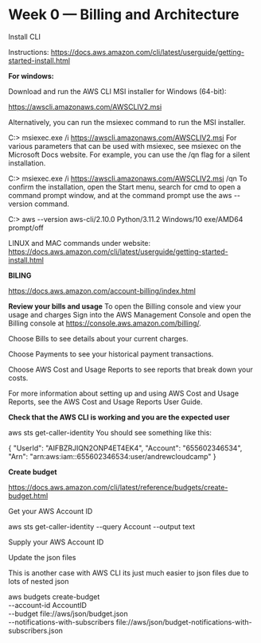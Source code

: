 # Week 0 — Billing and Architecture

Install CLI

Instructions: https://docs.aws.amazon.com/cli/latest/userguide/getting-started-install.html

**For windows:**

Download and run the AWS CLI MSI installer for Windows (64-bit):

https://awscli.amazonaws.com/AWSCLIV2.msi

Alternatively, you can run the msiexec command to run the MSI installer.

C:\> msiexec.exe /i https://awscli.amazonaws.com/AWSCLIV2.msi
For various parameters that can be used with msiexec, see msiexec on the Microsoft Docs website. For example, you can use the /qn flag for a silent installation.

C:\> msiexec.exe /i https://awscli.amazonaws.com/AWSCLIV2.msi /qn
To confirm the installation, open the Start menu, search for cmd to open a command prompt window, and at the command prompt use the aws --version command.

C:\> aws --version
aws-cli/2.10.0 Python/3.11.2 Windows/10 exe/AMD64 prompt/off

LINUX and MAC commands under website: https://docs.aws.amazon.com/cli/latest/userguide/getting-started-install.html


**BILING**

https://docs.aws.amazon.com/account-billing/index.html


**Review your bills and usage**
To open the Billing console and view your usage and charges
Sign into the AWS Management Console and open the Billing console at https://console.aws.amazon.com/billing/.

Choose Bills to see details about your current charges.

Choose Payments to see your historical payment transactions.

Choose AWS Cost and Usage Reports to see reports that break down your costs.

For more information about setting up and using AWS Cost and Usage Reports, see the AWS Cost and Usage Reports User Guide.


**Check that the AWS CLI is working and you are the expected user**

aws sts get-caller-identity
You should see something like this:

{
    "UserId": "AIFBZRJIQN2ONP4ET4EK4",
    "Account": "655602346534",
    "Arn": "arn:aws:iam::655602346534:user/andrewcloudcamp"
}


**Create budget**

https://docs.aws.amazon.com/cli/latest/reference/budgets/create-budget.html

Get your AWS Account ID

aws sts get-caller-identity --query Account --output text


Supply your AWS Account ID

Update the json files

This is another case with AWS CLI its just much easier to json files due to lots of nested json

aws budgets create-budget \
    --account-id AccountID \
    --budget file://aws/json/budget.json \
    --notifications-with-subscribers file://aws/json/budget-notifications-with-subscribers.json

